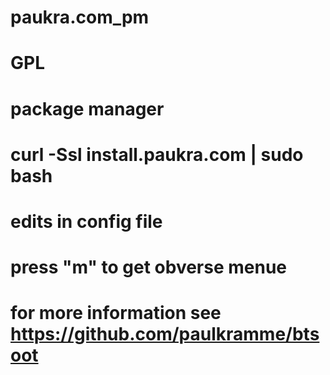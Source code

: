 # paukra.com_pm 
# GPL
# package manager
# curl -Ssl install.paukra.com | sudo bash
# edits in config file
# press "m" to get obverse menue
# for more information see https://github.com/paulkramme/btsoot
